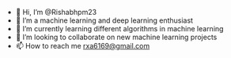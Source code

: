 - 👋 Hi, I’m @Rishabhpm23
- 👀 I’m a machine learning and deep learning enthusiast
- 🌱 I’m currently learning different algorithms in machine learning
- 💞️ I’m looking to collaborate on new machine learning projects 
- 📫 How to reach me rxa6169@gmail.com



